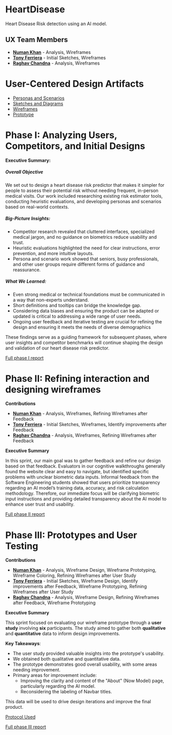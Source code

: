 # HeartDisease

Heart Disease Risk detection using an AI model.

## UX Team Members

* **[Numan Khan](https://usabilityengineering.github.io/portfolio-numan-7/)** - Analysis, Wireframes
* **[Tony Ferriera](https://usabilityengineering.github.io/portfolio-Tony-Ton3/)** - Initial Sketches, Wireframes
* **[Raghav Chandna](https://usabilityengineering.github.io/portfolio-RC-15-coder/)** - Analysis, Wireframes

# User-Centered Design Artifacts

* [Personas and Scenarios](personas/)
* [Sketches and Diagrams](sketches/)
* [Wireframes](wireframes/)
* [Prototype](https://www.figma.com/proto/VSskEUepv1LhgpfSw82OXf/heartdisease-prototype?node-id=0-1&t=SbXdY8CAHt4GYeqT-1)

# Phase I: Analyzing Users, Competitors, and Initial Designs

**Executive Summary:**

##### Overall Objective 
We set out to design a heart disease risk predictor that makes it simpler for people to assess their potential risk without needing frequent, in-person medical visits. Our work included researching existing risk estimator tools, conducting heuristic evaluations, and developing personas and scenarios based on real-world contexts.

##### Big-Picture Insights:
- Competitor research revealed that cluttered interfaces, specialized medical jargon, and no guidance on biometrics reduce usability and trust.
- Heuristic evaluations highlighted the need for clear instructions, error prevention, and more intuitive layouts.
- Persona and scenario work showed that seniors, busy professionals, and other user groups require different forms of guidance and reassurance.

##### What We Learned:
- Even strong medical or technical foundations must be communicated in a way that non-experts understand.
- Short definitions and tooltips can bridge the knowledge gap.
- Considering data biases and ensuring the product can be adapted or updated is critical to addressing a wide range of user needs.
- Ongoing user feedback and iterative testing are crucial for refining the design and ensuring it meets the needs of diverse demographics

These findings serve as a guiding framework for subsequent phases, where user insights and competitor benchmarks will continue shaping the design and validation of our heart disease risk predictor.

[Full phase I report](phaseI/)

# Phase II: Refining interaction and designing wireframes

**Contributions**

* **[Numan Khan](https://usabilityengineering.github.io/portfolio-numan-7/)** - Analysis, Wireframes, Refining Wireframes after Feedback
* **[Tony Ferriera](https://usabilityengineering.github.io/portfolio-Tony-Ton3/)** - Initial Sketches, Wireframes, Identify improvements after Feedback
* **[Raghav Chandna](https://usabilityengineering.github.io/portfolio-RC-15-coder/)** - Analysis, Wireframes, Refining Wireframes after Feedback

**Executive Summary**

In this sprint, our main goal was to gather feedback and refine our design based on that feedback. Evaluators in our cognitive walkthroughs generally found the website clear and easy to navigate, but identified specific problems with unclear biometric data inputs. Informal feedback from the Software Engineering students showed that users prioritize transparency regarding an AI model’s training data, accuracy, and risk calculation methodology. Therefore, our immediate focus will be clarifying biometric input instructions and providing detailed transparency about the AI model to enhance user trust and usability.

[Full phase II report](phaseII/)

# Phase III: Prototypes and User Testing

**Contributions**

* **[Numan Khan](https://usabilityengineering.github.io/portfolio-numan-7/)** - Analysis, Wireframe Design, Wireframe Prototyping, Wireframe Coloring, Refining Wireframes after User Study
* **[Tony Ferriera](https://usabilityengineering.github.io/portfolio-Tony-Ton3/)** - Initial Sketches, Wireframe Design, Identify improvements after Feedback, Wireframe Prototyping, Refining Wireframes after User Study
* **[Raghav Chandna](https://usabilityengineering.github.io/portfolio-RC-15-coder/)** - Analysis, Wireframe Design, Refining Wireframes after Feedback, Wireframe Prototyping

**Executive Summary**

This sprint focused on evaluating our wireframe prototype through a **user study** involving **six** participants. The study aimed to gather both **qualitative** and **quantitative** data to inform design improvements.

**Key Takeaways**:
  - The user study provided valuable insights into the prototype's usability.
  - We obtained both qualitative and quantitative data.
  - The prototype demonstrates good overall usability, with some areas needing improvement.
  - Primary areas for improvement include:
    - Improving the clarity and content of the "About" (Now Model) page, particularly regarding the AI model.
    - Reconsidering the labeling of Navbar titles.
  
  This data will be used to drive design iterations and improve the final product.

[Protocol Used](phaseIII/x17_Draft_Protocol.pdf)

[Full phase III report](phaseIII/)
